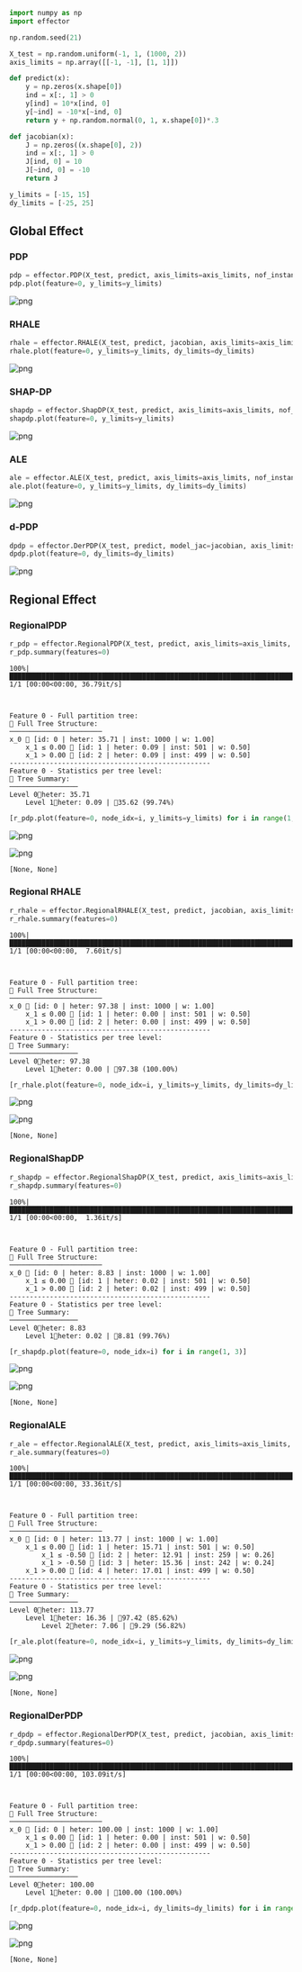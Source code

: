 ```python
import numpy as np
import effector
```


```python
np.random.seed(21)
```


```python
X_test = np.random.uniform(-1, 1, (1000, 2))
axis_limits = np.array([[-1, -1], [1, 1]])
```


```python
def predict(x):
    y = np.zeros(x.shape[0])
    ind = x[:, 1] > 0
    y[ind] = 10*x[ind, 0]
    y[~ind] = -10*x[~ind, 0]
    return y + np.random.normal(0, 1, x.shape[0])*.3
```


```python
def jacobian(x):
    J = np.zeros((x.shape[0], 2))
    ind = x[:, 1] > 0
    J[ind, 0] = 10
    J[~ind, 0] = -10
    return J
```


```python
y_limits = [-15, 15]
dy_limits = [-25, 25]
```

## Global Effect

### PDP


```python
pdp = effector.PDP(X_test, predict, axis_limits=axis_limits, nof_instances="all")
pdp.plot(feature=0, y_limits=y_limits)
```


    
![png](simple_api_files/simple_api_8_0.png)
    


### RHALE


```python
rhale = effector.RHALE(X_test, predict, jacobian, axis_limits=axis_limits, nof_instances="all")
rhale.plot(feature=0, y_limits=y_limits, dy_limits=dy_limits)
```


    
![png](simple_api_files/simple_api_10_0.png)
    


### SHAP-DP


```python
shapdp = effector.ShapDP(X_test, predict, axis_limits=axis_limits, nof_instances="all")
shapdp.plot(feature=0, y_limits=y_limits)
```


    
![png](simple_api_files/simple_api_12_0.png)
    


### ALE


```python
ale = effector.ALE(X_test, predict, axis_limits=axis_limits, nof_instances="all")
ale.plot(feature=0, y_limits=y_limits, dy_limits=dy_limits)
```


    
![png](simple_api_files/simple_api_14_0.png)
    


### d-PDP


```python
dpdp = effector.DerPDP(X_test, predict, model_jac=jacobian, axis_limits=axis_limits, nof_instances="all")
dpdp.plot(feature=0, dy_limits=dy_limits)
```


    
![png](simple_api_files/simple_api_16_0.png)
    


## Regional Effect

### RegionalPDP


```python
r_pdp = effector.RegionalPDP(X_test, predict, axis_limits=axis_limits, nof_instances="all")
r_pdp.summary(features=0)
```

    100%|███████████████████████████████████████████████████████████████████████████████████████████████████████████████████████████████████████████████████████████████████████████████████████████████████████████████████████████████████████████████████████| 1/1 [00:00<00:00, 36.79it/s]

    
    
    Feature 0 - Full partition tree:
    🌳 Full Tree Structure:
    ───────────────────────
    x_0 🔹 [id: 0 | heter: 35.71 | inst: 1000 | w: 1.00]
        x_1 ≤ 0.00 🔹 [id: 1 | heter: 0.09 | inst: 501 | w: 0.50]
        x_1 > 0.00 🔹 [id: 2 | heter: 0.09 | inst: 499 | w: 0.50]
    --------------------------------------------------
    Feature 0 - Statistics per tree level:
    🌳 Tree Summary:
    ─────────────────
    Level 0🔹heter: 35.71
        Level 1🔹heter: 0.09 | 🔻35.62 (99.74%)
    
    


    



```python
[r_pdp.plot(feature=0, node_idx=i, y_limits=y_limits) for i in range(1, 3)]
```


    
![png](simple_api_files/simple_api_20_0.png)
    



    
![png](simple_api_files/simple_api_20_1.png)
    





    [None, None]



### Regional RHALE


```python
r_rhale = effector.RegionalRHALE(X_test, predict, jacobian, axis_limits=axis_limits, nof_instances="all")
r_rhale.summary(features=0)
```

    100%|███████████████████████████████████████████████████████████████████████████████████████████████████████████████████████████████████████████████████████████████████████████████████████████████████████████████████████████████████████████████████████| 1/1 [00:00<00:00,  7.60it/s]

    
    
    Feature 0 - Full partition tree:
    🌳 Full Tree Structure:
    ───────────────────────
    x_0 🔹 [id: 0 | heter: 97.38 | inst: 1000 | w: 1.00]
        x_1 ≤ 0.00 🔹 [id: 1 | heter: 0.00 | inst: 501 | w: 0.50]
        x_1 > 0.00 🔹 [id: 2 | heter: 0.00 | inst: 499 | w: 0.50]
    --------------------------------------------------
    Feature 0 - Statistics per tree level:
    🌳 Tree Summary:
    ─────────────────
    Level 0🔹heter: 97.38
        Level 1🔹heter: 0.00 | 🔻97.38 (100.00%)
    
    


    



```python
[r_rhale.plot(feature=0, node_idx=i, y_limits=y_limits, dy_limits=dy_limits) for i in range(1, 3)]
```


    
![png](simple_api_files/simple_api_23_0.png)
    



    
![png](simple_api_files/simple_api_23_1.png)
    





    [None, None]



### RegionalShapDP


```python
r_shapdp = effector.RegionalShapDP(X_test, predict, axis_limits=axis_limits, nof_instances="all")
r_shapdp.summary(features=0)
```

    100%|███████████████████████████████████████████████████████████████████████████████████████████████████████████████████████████████████████████████████████████████████████████████████████████████████████████████████████████████████████████████████████| 1/1 [00:00<00:00,  1.36it/s]

    
    
    Feature 0 - Full partition tree:
    🌳 Full Tree Structure:
    ───────────────────────
    x_0 🔹 [id: 0 | heter: 8.83 | inst: 1000 | w: 1.00]
        x_1 ≤ 0.00 🔹 [id: 1 | heter: 0.02 | inst: 501 | w: 0.50]
        x_1 > 0.00 🔹 [id: 2 | heter: 0.02 | inst: 499 | w: 0.50]
    --------------------------------------------------
    Feature 0 - Statistics per tree level:
    🌳 Tree Summary:
    ─────────────────
    Level 0🔹heter: 8.83
        Level 1🔹heter: 0.02 | 🔻8.81 (99.76%)
    
    


    



```python
[r_shapdp.plot(feature=0, node_idx=i) for i in range(1, 3)]
```


    
![png](simple_api_files/simple_api_26_0.png)
    



    
![png](simple_api_files/simple_api_26_1.png)
    





    [None, None]



### RegionalALE


```python
r_ale = effector.RegionalALE(X_test, predict, axis_limits=axis_limits, nof_instances="all")
r_ale.summary(features=0)
```

    100%|███████████████████████████████████████████████████████████████████████████████████████████████████████████████████████████████████████████████████████████████████████████████████████████████████████████████████████████████████████████████████████| 1/1 [00:00<00:00, 33.36it/s]

    
    
    Feature 0 - Full partition tree:
    🌳 Full Tree Structure:
    ───────────────────────
    x_0 🔹 [id: 0 | heter: 113.77 | inst: 1000 | w: 1.00]
        x_1 ≤ 0.00 🔹 [id: 1 | heter: 15.71 | inst: 501 | w: 0.50]
            x_1 ≤ -0.50 🔹 [id: 2 | heter: 12.91 | inst: 259 | w: 0.26]
            x_1 > -0.50 🔹 [id: 3 | heter: 15.36 | inst: 242 | w: 0.24]
        x_1 > 0.00 🔹 [id: 4 | heter: 17.01 | inst: 499 | w: 0.50]
    --------------------------------------------------
    Feature 0 - Statistics per tree level:
    🌳 Tree Summary:
    ─────────────────
    Level 0🔹heter: 113.77
        Level 1🔹heter: 16.36 | 🔻97.42 (85.62%)
            Level 2🔹heter: 7.06 | 🔻9.29 (56.82%)
    
    


    



```python
[r_ale.plot(feature=0, node_idx=i, y_limits=y_limits, dy_limits=dy_limits) for i in range(1, 3)]
```


    
![png](simple_api_files/simple_api_29_0.png)
    



    
![png](simple_api_files/simple_api_29_1.png)
    





    [None, None]



### RegionalDerPDP


```python
r_dpdp = effector.RegionalDerPDP(X_test, predict, jacobian, axis_limits=axis_limits, nof_instances="all")
r_dpdp.summary(features=0)
```

    100%|██████████████████████████████████████████████████████████████████████████████████████████████████████████████████████████████████████████████████████████████████████████████████████████████████████████████████████████████████████████████████████| 1/1 [00:00<00:00, 103.09it/s]

    
    
    Feature 0 - Full partition tree:
    🌳 Full Tree Structure:
    ───────────────────────
    x_0 🔹 [id: 0 | heter: 100.00 | inst: 1000 | w: 1.00]
        x_1 ≤ 0.00 🔹 [id: 1 | heter: 0.00 | inst: 501 | w: 0.50]
        x_1 > 0.00 🔹 [id: 2 | heter: 0.00 | inst: 499 | w: 0.50]
    --------------------------------------------------
    Feature 0 - Statistics per tree level:
    🌳 Tree Summary:
    ─────────────────
    Level 0🔹heter: 100.00
        Level 1🔹heter: 0.00 | 🔻100.00 (100.00%)
    
    


    



```python
[r_dpdp.plot(feature=0, node_idx=i, dy_limits=dy_limits) for i in range(1, 3)]
```


    
![png](simple_api_files/simple_api_32_0.png)
    



    
![png](simple_api_files/simple_api_32_1.png)
    





    [None, None]




```python

```
